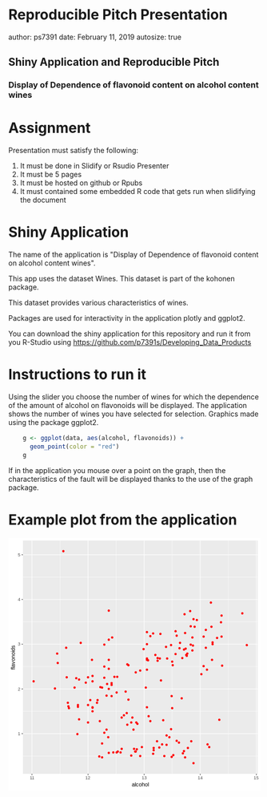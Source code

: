 Reproducible Pitch Presentation
========================================================
author: ps7391
date: February 11, 2019
autosize: true
## Shiny Application and Reproducible Pitch
### Display of Dependence of flavonoid content on alcohol content wines

Assignment
========================================================

Presentation must satisfy the following:

1. It must be done in Slidify or Rsudio Presenter
2. It must be 5 pages
3. It must be hosted on github or Rpubs
4. It must contained some embedded R code that gets run when slidifying the document

Shiny Application
========================================================

The name of the application is "Display of Dependence of flavonoid content on alcohol content wines".

This app uses the dataset Wines. This dataset is part of the kohonen package.

This dataset provides various characteristics of wines.

Packages are used for interactivity in the application plotly and ggplot2.



You can download the shiny application for this repository and run it from you R-Studio using https://github.com/p7391s/Developing_Data_Products

Instructions to run it
========================================================

Using the slider you choose the number of wines for which the dependence of the amount of alcohol on flavonoids will be displayed. The application shows the number of wines you have selected for selection.
Graphics made using the package ggplot2.


```r
    g <- ggplot(data, aes(alcohol, flavonoids)) +
      geom_point(color = "red")
    g
```


If in the application you mouse over a point on the graph, then the characteristics of the fault will be displayed thanks to the use of the graph package.

Example plot from the application
========================================================

![plot of chunk unnamed-chunk-3](Reproducible_Pitch_Presentation-figure/unnamed-chunk-3-1.png)
